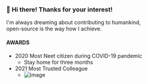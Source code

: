 ### 👋 Hi there! Thanks for your interest!

I'm always dreaming about contributing to humankind,  
open-source is the way how I achieve.

#### AWARDS

- 2020 Most Neet citizen during COVID-19 pandemic
  - Stay home for three months
- 2021 Most Trusted Colleague
  - ![image](https://user-images.githubusercontent.com/5786577/163976728-7447b351-1390-4d41-9fab-dc310f28f59b.png)


<!--
**StoneMoe/StoneMoe** is a ✨ _special_ ✨ repository because its `README.md` (this file) appears on your GitHub profile.

Here are some ideas to get you started:

- 🔭 I’m currently working on ...
- 🌱 I’m currently learning ...
- 👯 I’m looking to collaborate on ...
- 🤔 I’m looking for help with ...
- 💬 Ask me about ...
- 📫 How to reach me: ...
- 😄 Pronouns: ...
- ⚡ Fun fact: ...
-->
